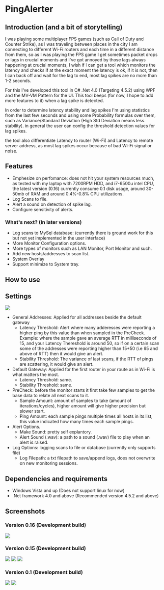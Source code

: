 # PingAlerter
## Introduction (and a bit of storytelling)
I was playing some multiplayer FPS games (such as Call of Duty and Counter Strike), as I was traveling between places in the city I am connecting to different Wi-Fi routers and each time in a different distance from them, so as I was playing the FPS game I get sometimes packet drops or lags in crucial moments and I've got annoyed by those lags always happening at crucial moments, I wish if I can get a tool which monitors the latency and checks if at the exact moment the latency is ok, if it is not, then I can back off and wait for the lag to end, most lag spikes are no more than 1-2 seconds.

For this I've developed this tool in C# .Net 4.0 (Targeting 4.5.2) using WPF and the MV-VM Pattern for the UI.
This tool beeps (for now, I hope to add more features to it) when a lag spike is detected.

In order to determine latency stability and lag spikes I'm using statistics from the last few seconds and using some Probability formulas over them, such as Variance/Standard Deviation (High Std Deviation means less stability).
in general the user can config the threshold detection values for lag spikes.

the tool also differentiate Latency to router (Wi-Fi) and Latency to remote server address, as most lag spikes occur because of bad Wi-Fi signal or noise.

## Features
- Emphesize on perfomance: does not hit your system resources much, as tested with my laptop with 7200RPM HDD, and i7-6500u intel CPU, the latest version (0.16) currently consume 0.1 disk usage, around 30-50mb of RAM and around 0.4%-0.8% CPU utilizations.
- Log Scans to file.
- Alert a sound on detection of spike lag.
- Configure sensitivity of alerts.

### What's next? (In later versions)
- Log scans to MySql database: (currently there is ground work for this but not yet implemented in the user interface)
- More Monitor Configuration options.
- More types of monitors such as LAN Monitor, Port Monitor and such.
- Add new hosts/addresses to scan list.
- System Overlay
- Support minimize to System tray.

## How to use

## Settings
![](/Media/1_6screenshot1.png)
- General Addresses: Applied for all addresses beside the default gateway
    - Latency Threshold: Alert where many adderesses were reporting a higher ping by this value than when sampled in the PreCheck. Example: where the sample gave an average RTT in milliseconds of 15, and your Latency Thereshold is around 50, so if on a certain scan some of the addresses were reporting higher than 15+50 (i.e 65 and above of RTT) then it would give an alert.
    - Stability Threshold: The variance of last scans, if the RTT of pings are scattering, it would give an alert.
- Default Gateway: Applied for the first router in your route as in Wi-Fi is what matters the most.
    - Latency Threshold: same.
    - Stability Threshold: same.
- PreCheck: before the monitor starts it first take few samples to get the base data to relate all next scans to it.
    - Sample Amount: amount of samples to take (amount of iterations/cycles), higher amount will give higher precision but slower start.
    - Ping Amount: each sample pings multiple times all hosts in its list, this value indicated how many times each sample pings.
- Alert Options.
    - Make Sound: pretty self explantory.
    - Alert Sound (.wav): a path to a sound (.wav) file to play when an alert is raised.
- Log Options: logging scans to file or database (currently only supports file)
    - Log Filepath: a txt filepath to save/append logs, does not overwrite on new monitoring sessions.
## Dependencies and requirements

 - Windows Vista and up (Does not support linux for now)
 - .Net framework 4.0 and above (Recommended version 4.5.2 and above)

## Screenshots
### Version 0.16 (Development build)
![](/Media/1_6screenshot1.png)
### Version 0.15 (Development build)
![](/Media/1_5screenshot1.png)
![](/Media/1_5screenshot2.png)
![](/Media/1_5screenshot3.png)
### Version 0.1 (Development build)
![](/Media/screenshot1_settings.png)
![](/Media/screenshot2_logs.png)
